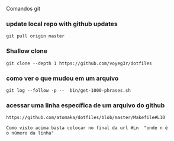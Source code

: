 
Comandos git

### update local repo with github updates

    git pull origin master

### Shallow clone

    git clone --depth 1 https://github.com/voyeg3r/dotfiles

### como ver o que mudou em um arquivo

    git log --follow -p --  bin/get-1000-phrases.sh

### acessar uma linha específica de um arquivo do github

    https://github.com/atomaka/dotfiles/blob/master/Makefile#L10

    Como visto acima basta colocar no final da url #Ln  "onde n é
    o número da linha"

